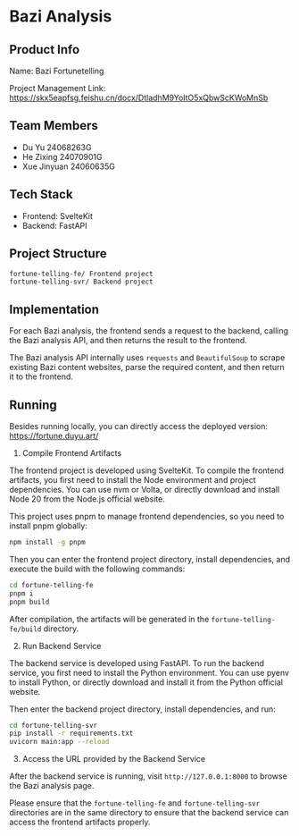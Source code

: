 # Bazi Analysis

## Product Info

Name: Bazi Fortunetelling

Project Management Link: https://skx5eapfsg.feishu.cn/docx/DtladhM9YoItO5xQbwScKWoMnSb 

## Team Members

- Du Yu  24068263G
- He Zixing 24070901G
- Xue Jinyuan 24060635G

## Tech Stack

- Frontend: SvelteKit
- Backend: FastAPI

## Project Structure

```
fortune-telling-fe/ Frontend project
fortune-telling-svr/ Backend project
```

## Implementation

For each Bazi analysis, the frontend sends a request to the backend, calling the Bazi analysis API, and then returns the result to the frontend.

The Bazi analysis API internally uses `requests` and `BeautifulSoup` to scrape existing Bazi content websites, parse the required content, and then return it to the frontend.

## Running

Besides running locally, you can directly access the deployed version: https://fortune.duyu.art/

1. Compile Frontend Artifacts

The frontend project is developed using SvelteKit. To compile the frontend artifacts, you first need to install the Node environment and project dependencies. You can use nvm or Volta, or directly download and install Node 20 from the Node.js official website.

This project uses pnpm to manage frontend dependencies, so you need to install pnpm globally:

```bash
npm install -g pnpm
```

Then you can enter the frontend project directory, install dependencies, and execute the build with the following commands:

```bash
cd fortune-telling-fe
pnpm i
pnpm build
```

After compilation, the artifacts will be generated in the `fortune-telling-fe/build` directory.

2. Run Backend Service

The backend service is developed using FastAPI. To run the backend service, you first need to install the Python environment. You can use pyenv to install Python, or directly download and install it from the Python official website.

Then enter the backend project directory, install dependencies, and run:

```bash
cd fortune-telling-svr
pip install -r requirements.txt
uvicorn main:app --reload
```

3. Access the URL provided by the Backend Service

After the backend service is running, visit `http://127.0.0.1:8000` to browse the Bazi analysis page.

Please ensure that the `fortune-telling-fe` and `fortune-telling-svr` directories are in the same directory to ensure that the backend service can access the frontend artifacts properly.
